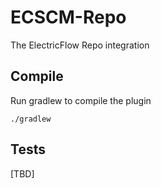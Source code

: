 ECSCM-Repo
============

The ElectricFlow Repo integration

## Compile ##

Run gradlew to compile the plugin

`./gradlew`

## Tests ##
[TBD]
